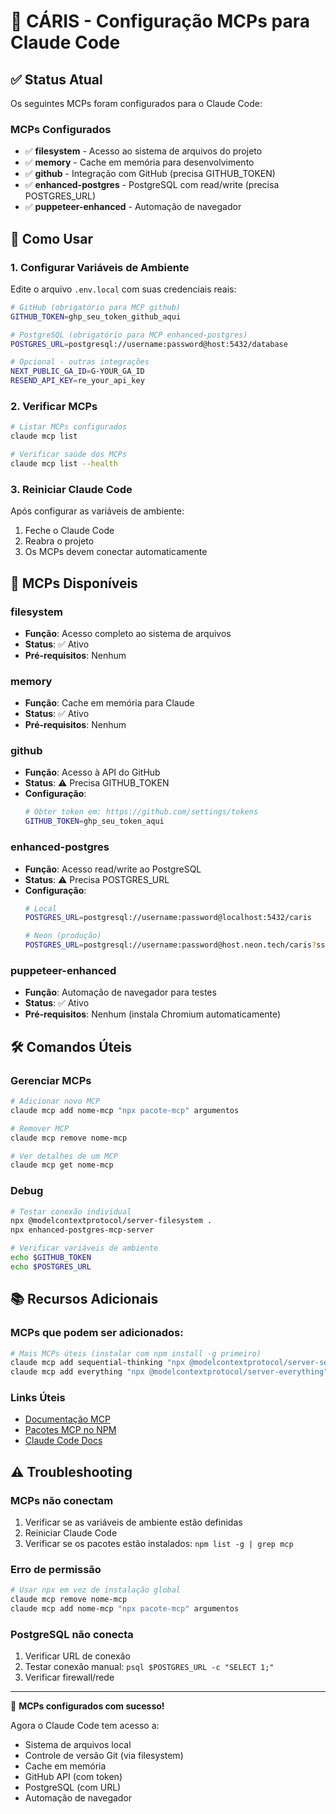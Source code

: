 # 🔌 CÁRIS - Configuração MCPs para Claude Code

## ✅ Status Atual

Os seguintes MCPs foram configurados para o Claude Code:

### MCPs Configurados
- ✅ **filesystem** - Acesso ao sistema de arquivos do projeto
- ✅ **memory** - Cache em memória para desenvolvimento  
- ✅ **github** - Integração com GitHub (precisa GITHUB_TOKEN)
- ✅ **enhanced-postgres** - PostgreSQL com read/write (precisa POSTGRES_URL)
- ✅ **puppeteer-enhanced** - Automação de navegador

## 🚀 Como Usar

### 1. Configurar Variáveis de Ambiente

Edite o arquivo `.env.local` com suas credenciais reais:

```bash
# GitHub (obrigatório para MCP github)
GITHUB_TOKEN=ghp_seu_token_github_aqui

# PostgreSQL (obrigatório para MCP enhanced-postgres) 
POSTGRES_URL=postgresql://username:password@host:5432/database

# Opcional - outras integrações
NEXT_PUBLIC_GA_ID=G-YOUR_GA_ID
RESEND_API_KEY=re_your_api_key
```

### 2. Verificar MCPs

```bash
# Listar MCPs configurados
claude mcp list

# Verificar saúde dos MCPs 
claude mcp list --health
```

### 3. Reiniciar Claude Code

Após configurar as variáveis de ambiente:
1. Feche o Claude Code
2. Reabra o projeto 
3. Os MCPs devem conectar automaticamente

## 🔧 MCPs Disponíveis

### filesystem
- **Função**: Acesso completo ao sistema de arquivos
- **Status**: ✅ Ativo
- **Pré-requisitos**: Nenhum

### memory  
- **Função**: Cache em memória para Claude
- **Status**: ✅ Ativo
- **Pré-requisitos**: Nenhum

### github
- **Função**: Acesso à API do GitHub
- **Status**: ⚠️ Precisa GITHUB_TOKEN
- **Configuração**: 
  ```bash
  # Obter token em: https://github.com/settings/tokens
  GITHUB_TOKEN=ghp_seu_token_aqui
  ```

### enhanced-postgres
- **Função**: Acesso read/write ao PostgreSQL
- **Status**: ⚠️ Precisa POSTGRES_URL
- **Configuração**:
  ```bash
  # Local
  POSTGRES_URL=postgresql://username:password@localhost:5432/caris
  
  # Neon (produção)
  POSTGRES_URL=postgresql://username:password@host.neon.tech/caris?sslmode=require
  ```

### puppeteer-enhanced
- **Função**: Automação de navegador para testes
- **Status**: ✅ Ativo
- **Pré-requisitos**: Nenhum (instala Chromium automaticamente)

## 🛠️ Comandos Úteis

### Gerenciar MCPs
```bash
# Adicionar novo MCP
claude mcp add nome-mcp "npx pacote-mcp" argumentos

# Remover MCP
claude mcp remove nome-mcp

# Ver detalhes de um MCP
claude mcp get nome-mcp
```

### Debug
```bash
# Testar conexão individual
npx @modelcontextprotocol/server-filesystem .
npx enhanced-postgres-mcp-server

# Verificar variáveis de ambiente
echo $GITHUB_TOKEN
echo $POSTGRES_URL
```

## 📚 Recursos Adicionais

### MCPs que podem ser adicionados:
```bash
# Mais MCPs úteis (instalar com npm install -g primeiro)
claude mcp add sequential-thinking "npx @modelcontextprotocol/server-sequential-thinking"
claude mcp add everything "npx @modelcontextprotocol/server-everything"
```

### Links Úteis
- [Documentação MCP](https://modelcontextprotocol.org)
- [Pacotes MCP no NPM](https://www.npmjs.com/search?q=%40modelcontextprotocol)
- [Claude Code Docs](https://docs.anthropic.com/en/docs/claude-code)

## ⚠️ Troubleshooting

### MCPs não conectam
1. Verificar se as variáveis de ambiente estão definidas
2. Reiniciar Claude Code
3. Verificar se os pacotes estão instalados: `npm list -g | grep mcp`

### Erro de permissão
```bash
# Usar npx em vez de instalação global
claude mcp remove nome-mcp
claude mcp add nome-mcp "npx pacote-mcp" argumentos
```

### PostgreSQL não conecta
1. Verificar URL de conexão
2. Testar conexão manual: `psql $POSTGRES_URL -c "SELECT 1;"`
3. Verificar firewall/rede

---

🎉 **MCPs configurados com sucesso!** 

Agora o Claude Code tem acesso a:
- Sistema de arquivos local
- Controle de versão Git (via filesystem)
- Cache em memória
- GitHub API (com token)
- PostgreSQL (com URL)
- Automação de navegador
